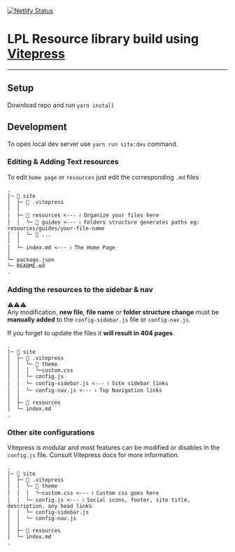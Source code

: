 [![Netlify Status](https://api.netlify.com/api/v1/badges/d8639fec-8a32-438c-9f68-aeb9db8e16be/deploy-status)](https://app.netlify.com/sites/youthful-bhaskara-adf2d8/deploys)

# LPL Resource library build using [Vitepress](https://vitepress.vuejs.org/)
---

## Setup

Download repo and run `yarn install` 


## Development

To open local dev server use `yarn run site:dev` command.

### Editing & Adding Text resources

To edit `home page` or `resources` just edit the corresponding `.md` files

```
. 
│─ 📁 site
│  ├─ 📁 .vitepress
│  │  
│  ├─ 📁 resources <--- ℹ️ Organize your files here
│  │  └─ 📁 guides <--- ℹ️ Folders structure generates paths eg: resources/guides/your-file-name 
│  │  └─ 📁 ...  
│  │
│  └─ index.md <--- ℹ️ The Home Page
│ 
└─ package.json
└─ README.md
.

```

### Adding the resources to the sidebar & nav

⚠️⚠️⚠️  
Any modification, **new file**,  **file name** or **folder structure change** must be **manually added** to the `config-sidebar.js` file or `config-nav.js`.

If you forget to update the files it **will result in 404 pages**.


```
. 
│─ 📁 site
│  ├─ 📁 .vitepress
│  │  └─ 📁 theme
│  │  │  └─custom.css
│  │  └─ config.js 
│  │  └─ config-sidebar.js <--- ℹ️ Site sidebar links
│  │  └─ config-nav.js <--- ℹ️ Top Navigation links
│  │  
│  ├─ 📁 resources  
│  └─ index.md 
.

```


### Other site configurations

Vitepress is modular and most features can be modified or disables in the `config.js` file.
Consult Vitepress docs for more information.

```
. 
│─ 📁 site
│  ├─ 📁 .vitepress
│  │  └─ 📁 theme
│  │  │  └─custom.css <--- ℹ️ Custom css goes here
│  │  └─ config.js <--- ℹ️ Social icons, footer, site title, description, any head links
│  │  └─ config-sidebar.js 
│  │  └─ config-nav.js
│  │  
│  ├─ 📁 resources  
│  └─ index.md 
.

```




